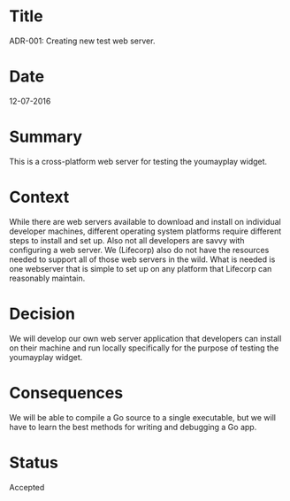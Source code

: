 # Title
ADR-001: Creating new test web server.

# Date
12-07-2016

# Summary
This is a cross-platform web server for testing the youmayplay widget.

# Context
While there are web servers available to download and install on individual developer machines, different operating system platforms require different steps to install and set up. Also not all developers are savvy with configuring a web server. We (Lifecorp) also do not have the resources needed to support all of those web servers in the wild. What is needed is one webserver that is simple to set up on any platform that Lifecorp can reasonably maintain.

# Decision
We will develop our own web server application that developers can install on their machine and run locally specifically for the purpose of testing the youmayplay widget.

# Consequences
We will be able to compile a Go source to a single executable, but we will have to learn the best methods for writing and debugging a Go app.

# Status
Accepted